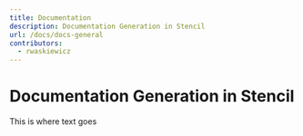 ```yaml
---
title: Documentation
description: Documentation Generation in Stencil
url: /docs/docs-general
contributors:
  - rwaskiewicz
---
```


# Documentation Generation in Stencil

This is where text goes